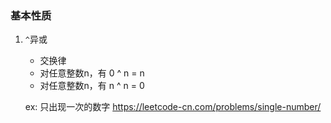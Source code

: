 ### 基本性质

1. `^`异或 

   - 交换律
   - 对任意整数n，有 0 ^ n = n
   - 对任意整数n，有 n ^ n = 0

   ex: 只出现一次的数字 https://leetcode-cn.com/problems/single-number/

   

